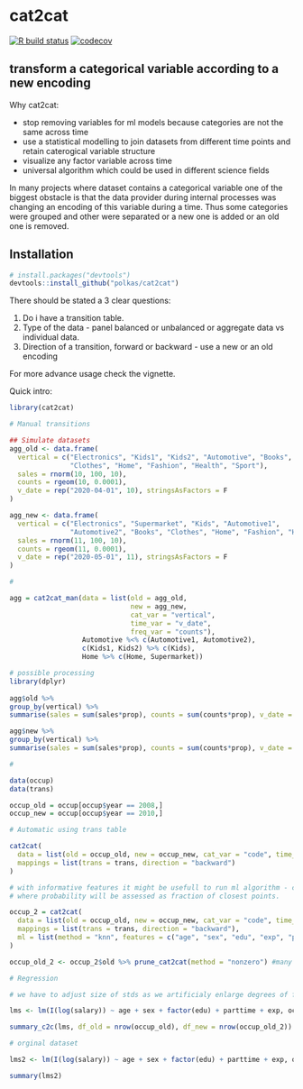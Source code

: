 # cat2cat

[![R build status](https://github.com/polkas/cat2cat/workflows/R-CMD-check/badge.svg)](https://github.com/polkas/cat2cat/actions)
[![codecov](https://codecov.io/gh/Polkas/cat2cat/branch/master/graph/badge.svg)](https://codecov.io/gh/Polkas/cat2cat)

## transform a categorical variable according to a new encoding

Why cat2cat:
- stop removing variables for ml models because categories are not the same across time
- use a statistical modelling to join datasets from different time points and retain caterogical variable structure
- visualize any factor variable across time
- universal algorithm which could be used in different science fields

In many projects where dataset contains a categorical variable one of the biggest obstacle is that 
the data provider during internal processes was changing an encoding of this variable during a time.
Thus some categories were grouped and other were separated or a new one is added or an old one is removed.

## Installation

```r
# install.packages("devtools")
devtools::install_github("polkas/cat2cat")
```

There should be stated a 3 clear questions:

1. Do i have a transition table. 
2. Type of the data - panel balanced or unbalanced or aggregate data vs individual data.
3. Direction of a transition, forward or backward - use a new or an old encoding

For more advance usage check the vignette.

Quick intro:

```r
library(cat2cat)

# Manual transitions

## Simulate datasets
agg_old <- data.frame(
  vertical = c("Electronics", "Kids1", "Kids2", "Automotive", "Books",
               "Clothes", "Home", "Fashion", "Health", "Sport"),
  sales = rnorm(10, 100, 10),
  counts = rgeom(10, 0.0001),
  v_date = rep("2020-04-01", 10), stringsAsFactors = F
)

agg_new <- data.frame(
  vertical = c("Electronics", "Supermarket", "Kids", "Automotive1", 
               "Automotive2", "Books", "Clothes", "Home", "Fashion", "Health", "Sport"),
  sales = rnorm(11, 100, 10),
  counts = rgeom(11, 0.0001),
  v_date = rep("2020-05-01", 11), stringsAsFactors = F
)

#

agg = cat2cat_man(data = list(old = agg_old, 
                              new = agg_new, 
                              cat_var = "vertical", 
                              time_var = "v_date",
                              freq_var = "counts"), 
                  Automotive %<% c(Automotive1, Automotive2),
                  c(Kids1, Kids2) %>% c(Kids),
                  Home %>% c(Home, Supermarket))

# possible processing
library(dplyr)
  
agg$old %>% 
group_by(vertical) %>% 
summarise(sales = sum(sales*prop), counts = sum(counts*prop), v_date = first(v_date))

agg$new %>% 
group_by(vertical) %>%
summarise(sales = sum(sales*prop), counts = sum(counts*prop), v_date = first(v_date))

#

data(occup)
data(trans)

occup_old = occup[occup$year == 2008,]
occup_new = occup[occup$year == 2010,]

# Automatic using trans table

cat2cat(
  data = list(old = occup_old, new = occup_new, cat_var = "code", time_var = "year"),
  mappings = list(trans = trans, direction = "backward")
)

# with informative features it might be usefull to run ml algorithm - currently only knn
# where probability will be assessed as fraction of closest points.

occup_2 = cat2cat(
  data = list(old = occup_old, new = occup_new, cat_var = "code", time_var = "year"),
  mappings = list(trans = trans, direction = "backward"),
  ml = list(method = "knn", features = c("age", "sex", "edu", "exp", "parttime", "salary"), args = list(k = 10))
)

occup_old_2 <- occup_2$old %>% prune_cat2cat(method = "nonzero") #many prune methods like highest

# Regression

# we have to adjust size of stds as we artificialy enlarge degrees of freedom

lms <- lm(I(log(salary)) ~ age + sex + factor(edu) + parttime + exp, occup_2$old, weights = multipier * wei_freq_c2c)

summary_c2c(lms, df_old = nrow(occup_old), df_new = nrow(occup_old_2))

# orginal dataset 

lms2 <- lm(I(log(salary)) ~ age + sex + factor(edu) + parttime + exp, occup_old, weights = multipier)

summary(lms2)

```
